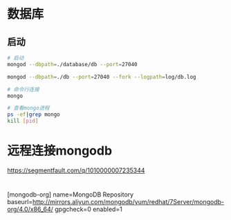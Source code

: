 # 数据库

## 启动

```bash
# 启动
mongod --dbpath=./database/db --port=27040

mongod --dbpath=./db --port=27040 --fork --logpath=log/db.log

# 命令行连接
mongo

# 查看mongo进程
ps -ef|grep mongo
kill [pid]
```

# 远程连接mongodb

https://segmentfault.com/q/1010000007235344


# 


[mongodb-org] 
name=MongoDB Repository 
baseurl=http://mirrors.aliyun.com/mongodb/yum/redhat/7Server/mongodb-org/4.0/x86_64/
gpgcheck=0 
enabled=1